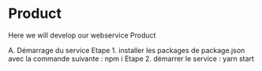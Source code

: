 # Product
Here we will develop our webservice Product

A. Démarrage du service
Etape 1. installer les packages de package.json avec la commande suivante : npm i
Etape 2. démarrer le service : yarn start
